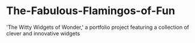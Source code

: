 # The-Fabulous-Flamingos-of-Fun
'The Witty Widgets of Wonder,' a portfolio project featuring a collection of clever and innovative widgets
